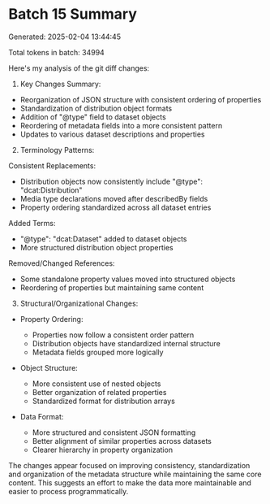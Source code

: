 # Batch 15 Summary

Generated: 2025-02-04 13:44:45

Total tokens in batch: 34994

Here's my analysis of the git diff changes:

1. Key Changes Summary:
- Reorganization of JSON structure with consistent ordering of properties
- Standardization of distribution object formats
- Addition of "@type" field to dataset objects
- Reordering of metadata fields into a more consistent pattern
- Updates to various dataset descriptions and properties

2. Terminology Patterns:

Consistent Replacements:
- Distribution objects now consistently include "@type": "dcat:Distribution"
- Media type declarations moved after describedBy fields
- Property ordering standardized across all dataset entries

Added Terms:
- "@type": "dcat:Dataset" added to dataset objects
- More structured distribution object properties

Removed/Changed References:
- Some standalone property values moved into structured objects
- Reordering of properties but maintaining same content

3. Structural/Organizational Changes:

- Property Ordering:
  - Properties now follow a consistent order pattern
  - Distribution objects have standardized internal structure
  - Metadata fields grouped more logically

- Object Structure:
  - More consistent use of nested objects
  - Better organization of related properties
  - Standardized format for distribution arrays

- Data Format:
  - More structured and consistent JSON formatting
  - Better alignment of similar properties across datasets
  - Clearer hierarchy in property organization

The changes appear focused on improving consistency, standardization and organization of the metadata structure while maintaining the same core content. This suggests an effort to make the data more maintainable and easier to process programmatically.